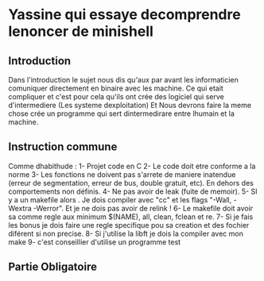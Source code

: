 # Yassine qui essaye decomprendre lenoncer de minishell

## Introduction

Dans l'introduction le sujet nous dis qu'aux par avant les informaticien comuniquer directement en binaire avec les machine.
Ce qui etait compliquer et c'est pour cela qu'ils ont crée des logiciel qui serve d'intermediere (Les systeme dexploitation)
Et Nous devrons faire la meme chose crée un programme qui sert dintermedirare entre lhumain et la machine.

## Instruction commune

Comme dhabithude :
1- Projet code en C
2- Le code doit etre conforme a la norme
3- Les fonctions ne doivent pas s'arrete de maniere inatendue (erreur de segmentation, erreur de bus, double
gratuit, etc). En dehors des comportements non définis.
4- Ne pas avoir de leak (fuite de memoir).
5- SI y a un makefile alors . Je dois compiler avec "cc" et les flags "-Wall, -Wextra -Werror". Et je ne dois pas avoir de relink !
6- Le makefile doit avoir sa comme regle aux minimum $(NAME), all, clean, fclean et re.
7- Si je fais les bonus je dois faire une regle specifique pou sa creation et des fochier diférent si non precise.
8- Si j'utilise la libft je dois la compiler avec mon make
9- c'est conseillier d'utilise un programme test

## Partie Obligatoire


